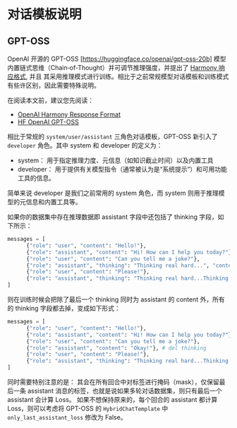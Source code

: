 # 对话模板说明

## GPT-OSS 

OpenAI 开源的 GPT-OSS [https://huggingface.co/openai/gpt-oss-20b] 模型内置链式思维（Chain‑of‑Thought）并可调节推理强度，并提出了 [Harmony 响应格式](https://cookbook.openai.com/articles/openai-harmony), 并且
其采用推理模式进行训练。相比于之前常规模型对话模板和训练模式有些许区别，因此需要特殊说明。

在阅读本文前，建议您先阅读：

- [OpenAI Harmony Response Format](https://cookbook.openai.com/articles/openai-harmony)
- [HF OpenAI GPT-OSS](https://huggingface.co/blog/welcome-openai-gpt-oss)

相比于常规的 `system/user/assistant` 三角色对话模板，GPT-OSS 新引入了 `developer` 角色。其中 system 和 developer 的定义为：

- system： 用于指定推理力度、元信息（如知识截止时间）以及内置工具
- developer： 用于提供有关模型指令（通常被认为是“系统提示”）和可用功能工具的信息。

简单来说 developer 是我们之前常用的 system 角色，而 system 则用于推理模型的元信息和内置工具等。

如果你的数据集中存在推理数据即 assistant 字段中还包括了 thinking 字段，如下所示：

```python
messages = [
      {"role": "user", "content": "Hello!"},
      {"role": "assistant", "content": "Hi! How can I help you today?"},
      {"role": "user", "content": "Can you tell me a joke?"},
      {"role": "assistant", "thinking": "Thinking real hard...", "content": "Okay!"},
      {"role": "user", "content": "Please!"},
      {"role": "assistant", "thinking": "Thinking real hard...Thinking real hard...", "content": "Sure!"},
]
```

则在训练时候会把除了最后一个 thinking 同时为 assistant 的 content 外，所有的 thinking 字段都去掉，变成如下形式：

```python
messages = [
      {"role": "user", "content": "Hello!"},
      {"role": "assistant", "content": "Hi! How can I help you today?"},
      {"role": "user", "content": "Can you tell me a joke?"},
      {"role": "assistant", "content": "Okay!"}, # del thinking
      {"role": "user", "content": "Please!"},
      {"role": "assistant", "thinking": "Thinking real hard...Thinking real hard...", "content": "Sure!"},
]
```

同时需要特别注意的是： 其会在所有回合中对标签进行掩码（mask），仅保留最后一条 assistant 消息的标签，也就是说如果多轮对话数据集，则只有最后一个 assistant 会计算 Loss。
如果不想保持原来的，每个回合的 assistant 都计算 Loss，则可以考虑将 GPT-OSS 的 `HybridChatTemplate` 中 `only_last_assistant_loss` 修改为 False。

